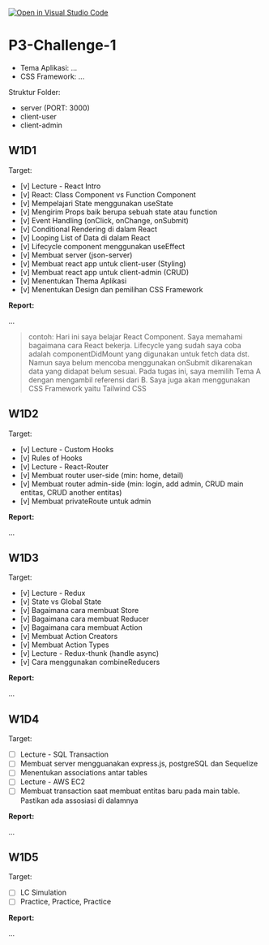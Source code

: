 [![Open in Visual Studio Code](https://classroom.github.com/assets/open-in-vscode-c66648af7eb3fe8bc4f294546bfd86ef473780cde1dea487d3c4ff354943c9ae.svg)](https://classroom.github.com/online_ide?assignment_repo_id=10471314&assignment_repo_type=AssignmentRepo)
# P3-Challenge-1

- Tema Aplikasi: ...
- CSS Framework: ...

Struktur Folder:

- server (PORT: 3000)
- client-user
- client-admin

## W1D1

Target:

- [v] Lecture - React Intro
- [v] React: Class Component vs Function Component
- [v] Mempelajari State menggunakan useState
- [v] Mengirim Props baik berupa sebuah state atau function
- [v] Event Handling (onClick, onChange, onSubmit)
- [v] Conditional Rendering di dalam React
- [v] Looping List of Data di dalam React
- [v] Lifecycle component menggunakan useEffect
- [v] Membuat server (json-server)
- [v] Membuat react app untuk client-user (Styling)
- [v] Membuat react app untuk client-admin (CRUD)
- [v] Menentukan Thema Aplikasi
- [v] Menentukan Design dan pemilihan CSS Framework

**Report:**

...

> contoh: Hari ini saya belajar React Component. Saya memahami bagaimana cara React bekerja. Lifecycle yang sudah saya coba adalah componentDidMount yang digunakan untuk fetch data dst. Namun saya belum mencoba menggunakan onSubmit dikarenakan data yang didapat belum sesuai.
> Pada tugas ini, saya memilih Tema A dengan mengambil referensi dari B. Saya juga akan menggunakan CSS Framework yaitu Tailwind CSS

## W1D2

Target:

- [v] Lecture - Custom Hooks
- [v] Rules of Hooks
- [v] Lecture - React-Router
- [v] Membuat router user-side (min: home, detail)
- [v] Membuat router admin-side (min: login, add admin, CRUD main entitas, CRUD another entitas)
- [v] Membuat privateRoute untuk admin

**Report:**

...

## W1D3

Target:

- [v] Lecture - Redux
- [v] State vs Global State
- [v] Bagaimana cara membuat Store
- [v] Bagaimana cara membuat Reducer
- [v] Bagaimana cara membuat Action
- [v] Membuat Action Creators
- [v] Membuat Action Types
- [v] Lecture - Redux-thunk (handle async)
- [v] Cara menggunakan combineReducers

**Report:**

...

## W1D4

Target:

- [ ] Lecture - SQL Transaction
- [ ] Membuat server mengguanakan express.js, postgreSQL dan Sequelize
- [ ] Menentukan associations antar tables
- [ ] Lecture - AWS EC2
- [ ] Membuat transaction saat membuat entitas baru pada main table. Pastikan ada assosiasi di dalamnya

**Report:**

...

## W1D5

Target:

- [ ] LC Simulation
- [ ] Practice, Practice, Practice

**Report:**

...
